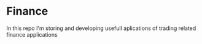 # Finance
In this repo I'm storing and developing usefull aplications of trading related finance applications
